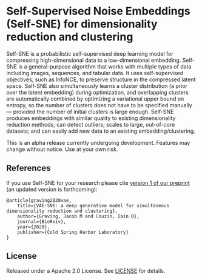 Self-Supervised Noise Embeddings (Self-SNE) for dimensionality reduction and clustering
============

Self-SNE is a probabilistic self-supervised deep learning model for compressing high-dimensional data to a low-dimensional embedding. Self-SNE is a general-purpose algorithm that works with multiple types of data including images, sequences, and tabular data. It uses self-supervised objectives, such as InfoNCE, to preserve structure in the compressed latent space. Self-SNE also simultaneously learns a cluster distribution (a prior over the latent embedding) during optimization, and overlapping clusters are automatically combined by optimizing a variational upper bound on entropy, so the number of clusters does not have to be specified manually — provided the number of initial clusters is large enough. Self-SNE produces embeddings with similar quality to existing dimensionality reduction methods; can detect outliers; scales to large, out-of-core datasets; and can easily add new data to an existing embedding/clustering.

This is an alpha release currently undergoing development. Features may change without notice. Use at your own risk.


References
------------
If you use Self-SNE for your research please cite [version 1 of our preprint](https://doi.org/10.1101/2020.07.17.207993) (an updated version is forthcoming):

    @article{graving2020vae,
    	title={VAE-SNE: a deep generative model for simultaneous dimensionality reduction and clustering},
    	author={Graving, Jacob M and Couzin, Iain D},
    	journal={BioRxiv},
    	year={2020},
    	publisher={Cold Spring Harbor Laboratory}
    }



License
------------
Released under a Apache 2.0 License. See [LICENSE](https://github.com/jgraving/cne/blob/master/LICENSE) for details.
